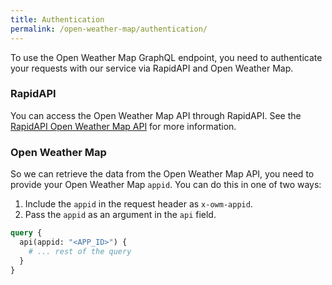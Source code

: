 ```yaml
---
title: Authentication
permalink: /open-weather-map/authentication/
---
```


To use the Open Weather Map GraphQL endpoint, you need to authenticate your requests with our service via RapidAPI and Open Weather Map.

### RapidAPI

You can access the Open Weather Map API through RapidAPI. See the [RapidAPI Open Weather Map API](https://rapidapi.com/community/api/open-weather-map) for more information.

### Open Weather Map

So we can retrieve the data from the Open Weather Map API, you need to provide your Open Weather Map `appid`. You can do this in one of two ways:

1. Include the `appid` in the request header as `x-owm-appid`.
2. Pass the `appid` as an argument in the `api` field.

```graphql
query {
  api(appid: "<APP_ID>") {
    # ... rest of the query
  }
}
```
